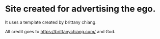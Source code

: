 # Site created for advertising the ego. 

It uses a template created by brittany chiang.

All credit goes to https://brittanychiang.com/ and God.
